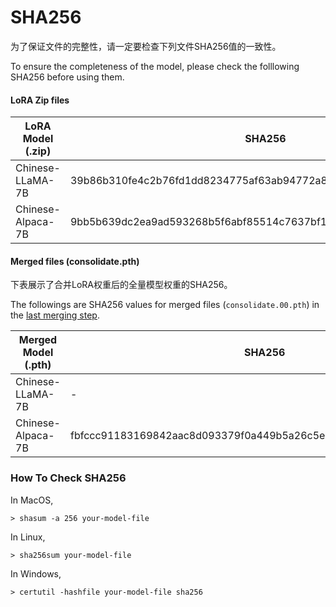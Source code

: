 # SHA256

为了保证文件的完整性，请一定要检查下列文件SHA256值的一致性。

To ensure the completeness of the model, please check the folllowing SHA256 before using them.

#### LoRA Zip files

| LoRA Model (.zip) | SHA256                                                       |
| ----------------- | ------------------------------------------------------------ |
| Chinese-LLaMA-7B  | 39b86b310fe4c2b76fd1dd8234775af63ab94772a80bcae33a4086a9a7fe0e60 |
| Chinese-Alpaca-7B | 9bb5b639dc2ea9ad593268b5f6abf85514c7637bf10f2344eb7031fe0fce2d87 |


#### Merged files (consolidate.pth)

下表展示了合并LoRA权重后的全量模型权重的SHA256。

The followings are SHA256 values for merged files (`consolidate.00.pth`) in the [last merging step](https://github.com/ymcui/Chinese-LLaMA-Alpaca#step-3-合并lora权重生成全量模型权重).

| Merged Model (.pth) | SHA256                                                       |
| ----------------- | ------------------------------------------------------------ |
| Chinese-LLaMA-7B  | - |
| Chinese-Alpaca-7B | fbfccc91183169842aac8d093379f0a449b5a26c5ee7a298baf0d556f1499b90 |


### How To Check SHA256

In MacOS,

```
> shasum -a 256 your-model-file
```

In Linux, 

```
> sha256sum your-model-file
```

In Windows,

```
> certutil -hashfile your-model-file sha256
```
